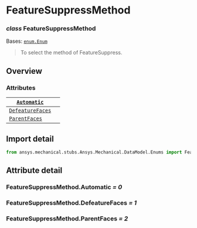 # FeatureSuppressMethod

### *class* FeatureSuppressMethod

Bases: [`enum.Enum`](https://docs.python.org/3/library/enum.html#enum.Enum)

> To select the method of FeatureSuppress.

> <!-- !! processed by numpydoc !! -->

## Overview

### Attributes

| [`Automatic`](#FeatureSuppressMethod.Automatic)           |    |
|-----------------------------------------------------------|----|
| [`DefeatureFaces`](#FeatureSuppressMethod.DefeatureFaces) |    |
| [`ParentFaces`](#FeatureSuppressMethod.ParentFaces)       |    |

## Import detail

```python
from ansys.mechanical.stubs.Ansys.Mechanical.DataModel.Enums import FeatureSuppressMethod
```

## Attribute detail

### FeatureSuppressMethod.Automatic *= 0*

### FeatureSuppressMethod.DefeatureFaces *= 1*

### FeatureSuppressMethod.ParentFaces *= 2*
